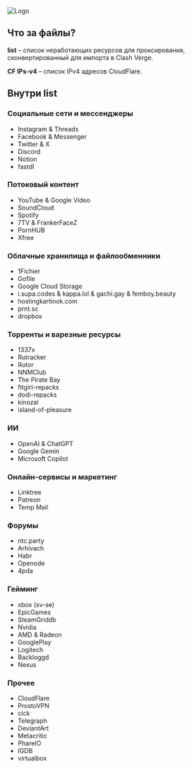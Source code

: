 ![Logo](https://i.ibb.co/wZFzxrd2/freeinternet.png)

## Что за файлы?
**list** – список неработающих ресурсов для проксирования, сконвертированный для импорта в Clash Verge.  

**CF IPs-v4** – список IPv4 адресов CloudFlare.

## Внутри **list**
### Социальные сети и мессенджеры
- Instagram & Threads
- Facebook & Messenger
- Twitter & X
- Discord
- Notion
- fastdl
### Потоковый контент
- YouTube & Google Video
- SoundCloud
- Spotify
- 7TV & FrankerFaceZ
- PornHUB
- Xfree
### Облачные хранилища и файлообменники
- 1Fichier
- Gofile
- Google Cloud Storage
- i.supa.codes & kappa.lol & gachi.gay & femboy.beauty
- hostingkartinok.com
- prnt.sc
- dropbox
### Торренты и варезные ресурсы
- 1337x
- Rutracker
- Rutor
- NNMClub
- The Pirate Bay
- fitgirl-repacks
- dodi-repacks
- kinozal
- island-of-pleasure
### ИИ
- OpenAI & ChatGPT
- Google Gemin
- Microsoft Copilot
### Онлайн-сервисы и маркетинг
- Linktree
- Patreon
- Temp Mail
### Форумы
- ntc.party
- Arhivach
- Habr
- Openode
- 4pda
### Гейминг
- xbox (sv-se)
- EpicGames
- SteamGriddb
- Nvidia
- AMD & Radeon
- GooglePlay
- Logitech
- Backloggd
- Nexus
### Прочее
- CloudFlare
- ProstoVPN
- clck
- Telegraph
- DeviantArt
- Metacritic
- PhareIO
- IGDB
- virtualbox
